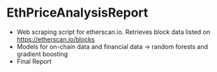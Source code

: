 # EthPriceAnalysisReport
* Web scraping script for etherscan.io. Retrieves block data listed on https://etherscan.io/blocks 
* Models for on-chain data and financial data -> random forests and gradient boosting 
* Final Report
